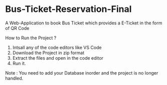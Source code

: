 # Bus-Ticket-Reservation-Final
A Web-Application to book Bus Ticket which provides a  E-Ticket  in the form of QR Code

How to Run the Project ?
1. Intsall any of the code editors like VS Code
2. Download the Project in zip format
3. Extract the files and open in the code editor
5. Run it.

Note : You need to add your Database inorder and the project is no longer handled.
